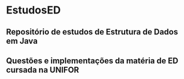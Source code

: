 # EstudosED

## Repositório de estudos de Estrutura de Dados em Java

## Questões e implementações da matéria de ED cursada na UNIFOR
